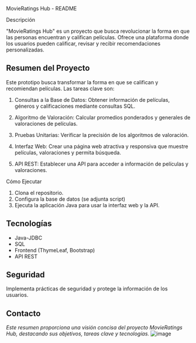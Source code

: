 MovieRatings Hub - README

Descripción

"MovieRatings Hub" es un proyecto que busca revolucionar la forma en que las personas encuentran y califican películas. Ofrece una plataforma donde los usuarios pueden calificar, revisar y recibir recomendaciones personalizadas.

## Resumen del Proyecto

Este prototipo busca transformar la forma en que se califican y recomiendan películas. Las tareas clave son:

1. Consultas a la Base de Datos: Obtener información de películas, géneros y calificaciones mediante consultas SQL.

2. Algoritmo de Valoración: Calcular promedios ponderados y generales de valoraciones de películas.

3. Pruebas Unitarias: Verificar la precisión de los algoritmos de valoración.

4. Interfaz Web: Crear una página web atractiva y responsiva que muestre películas, valoraciones y permita búsqueda.

5. API REST: Establecer una API para acceder a información de películas y valoraciones.

Cómo Ejecutar

1. Clona el repositorio.
2. Configura la base de datos (se adjunta script)
3. Ejecuta la aplicación Java para usar la interfaz web y la API.

## Tecnologías

- Java-JDBC
- SQL
- Frontend (ThymeLeaf, Bootstrap)
- API REST

## Seguridad

Implementa prácticas de seguridad y protege la información de los usuarios.

## Contacto


*Este resumen proporciona una visión concisa del proyecto MovieRatings Hub, destacando sus objetivos, tareas clave y tecnologías.*
![image](https://github.com/Dmcdemianpro/Proyecto_certificacion/assets/128741440/cc038cbf-a0af-482c-8843-5fa0a63af5eb)
